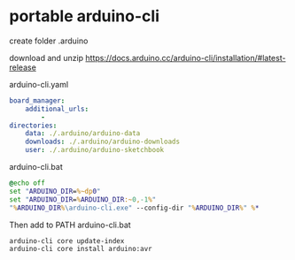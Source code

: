 # portable arduino-cli

create folder .arduino

download and unzip https://docs.arduino.cc/arduino-cli/installation/#latest-release

arduino-cli.yaml
``` yaml
board_manager:
    additional_urls:
        -
directories:
    data: ./.arduino/arduino-data
    downloads: ./.arduino/arduino-downloads
    user: ./.arduino/arduino-sketchbook
```

arduino-cli.bat
``` bat
@echo off
set "ARDUINO_DIR=%~dp0"
set "ARDUINO_DIR=%ARDUINO_DIR:~0,-1%"
"%ARDUINO_DIR%\arduino-cli.exe" --config-dir "%ARDUINO_DIR%" %*
```

Then add to PATH arduino-cli.bat

``` bash
arduino-cli core update-index
arduino-cli core install arduino:avr
```


